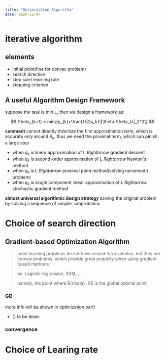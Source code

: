 ```yaml
---
title: "Optimization Algorithm"
date: 2024-12-07
---
```



# iterative algorithm
## elements
* initial point(fine for convex problem)
* search direction
* step size/ learning rate
* stopping criterion

## A useful Algorithm Design Framework
suppose the task is min L, then we design a framework as:

$$  
\theta_{k+1} = min\{q_{k}+\frac{1}{2u_k}\|\theta-\theta_k\|_2^2\}
$$

**comment** cannot directly minimize the first approximation term, which is accurate only around $\theta_k$, thus we need the proximal term, which can pinish a large step

* when $q_k$ is linear approximation of L $Rightarrow$ gradient descent
* when $q_k$ is second-order approximation of L $Rightarrow$ Newton's method
* when $q_k$ is L $Rightarrow$ proximal point method(solving nonsmooth problem)
* when $q_k$ is single component linear approximation of L $Rightarrow$ stochastic gradient method

**almost universal algorithmic design strategy**
solving the original problem by solving a sequence of simpler subproblems

# Choice of search direction
## Gradient-based Optimization Algorithm

> most learning problems do not have closed form solution, but they are convex problems, which provide great property when using gradient-based methods
>
> ex. Logistic regression, SVM, ...,
> 
> namely, the point where $\{nbala}=0$ is the global optimal point

### GD
more info will be shown in optimization part! 
- [] to be down
                                                                                                                                               
### convergence

# Choice of Learing rate


